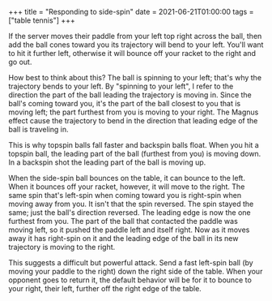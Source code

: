 +++
title = "Responding to side-spin"
date = 2021-06-21T01:00:00
tags = ["table tennis"]
+++

If the server moves their paddle from your left top right across the ball, then add the ball cones toward you its trajectory will bend to your left. You'll want to hit it further left, otherwise it will bounce off your racket to the right and go out.

How best to think about this?
The ball is spinning to your left; that's why the trajectory bends to your left. By "spinning to your left", I refer to the direction the part of the ball leading the trajectory is moving in. Since the ball's coming toward you, it's the part of the ball closest to you that is moving left; the part furthest from you is moving to your right. The Magnus effect cause the trajectory to bend in the direction that leading edge of the ball is traveling in.

This is why topspin balls fall faster and backspin balls float.
When you hit a topspin ball, the leading part of the ball (furthest from you) is moving down. In a backspin shot the leading part of the ball is moving up.

When the side-spin ball bounces on the table, it can bounce to the left. When it bounces off your racket, however, it will move to the right. The same spin that's left-spin when coming toward you is right-spin when moving away from you. It isn't that the spin reversed. The spin stayed the same; just the ball's direction reversed. The leading edge is now the one furthest from you. The part of the ball that contacted the paddle was moving left, so it pushed the paddle left and itself right. Now as it moves away it has right-spin on it and the leading edge of the ball in its new trajectory is moving to the right.

This suggests a difficult but powerful attack. Send a fast left-spin ball (by moving your paddle to the right) down the right side of the table. When your opponent goes to return it, the default behavior will be for it to bounce to your right, their left, further off the right edge of the table.
